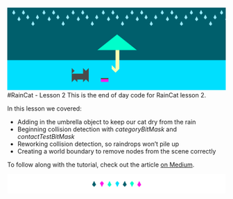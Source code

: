 ![RainCat Lesson Two Header](documentation/header.png)
#RainCat - Lesson 2
This is the end of day code for RainCat lesson 2. 

In this lesson we covered: 

- Adding in the umbrella object to keep our cat dry from the rain
- Beginning collision detection with *categoryBitMask* and *contactTestBitMask*
- Reworking collision detection, so raindrops won’t pile up
- Creating a world boundary to remove nodes from the scene correctly

To follow along with the tutorial, check out the article [on Medium](https://medium.com/hello-thirteen23/raincat-lesson-2-f2c6b5d3e4e9#.d2t3c01j7).

![divider](documentation/divider.png)